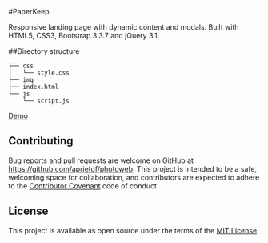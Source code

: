 #PaperKeep

Responsive landing page with dynamic content and modals. Built with HTML5, CSS3, Bootstrap 3.3.7 and jQuery 3.1.

##Directory structure

```
├── css
│   └── style.css
├── img
├── index.html
└── js
    └── script.js
```

[Demo](http://www.adrianprieto.com/photoweb/index.html)


## Contributing

Bug reports and pull requests are welcome on GitHub at https://github.com/aprietof/photoweb. This project is intended to be a safe, welcoming space for collaboration, and contributors are expected to adhere to the [Contributor Covenant](http://contributor-covenant.org) code of conduct.


## License

This project is available as open source under the terms of the [MIT License](http://opensource.org/licenses/MIT).
